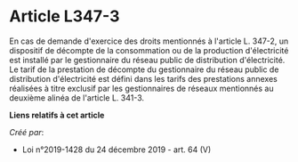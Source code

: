 # Article L347-3

En cas de demande d'exercice des droits mentionnés à l'article L. 347-2, un dispositif de décompte de la consommation ou de
la production d'électricité est installé par le gestionnaire du réseau public de distribution d'électricité. Le tarif de la
prestation de décompte du gestionnaire du réseau public de distribution d'électricité est défini dans les tarifs des
prestations annexes réalisées à titre exclusif par les gestionnaires de réseaux mentionnés au deuxième alinéa de l'article L.
341-3.

**Liens relatifs à cet article**

_Créé par_:

  - Loi n°2019-1428 du 24 décembre 2019 - art. 64 (V)
